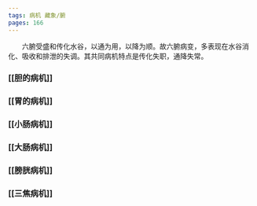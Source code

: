```yaml
---
tags: 病机 藏象/腑
pages: 166
---
```

&emsp;&emsp;六腑受盛和传化水谷，以通为用，以降为顺。故六腑病变，多表现在水谷消化、吸收和排泄的失调。其共同病机特点是传化失职，通降失常。

### [[胆的病机]]
### [[胃的病机]]
### [[小肠病机]]
### [[大肠病机]]
### [[膀胱病机]]
### [[三焦病机]]
